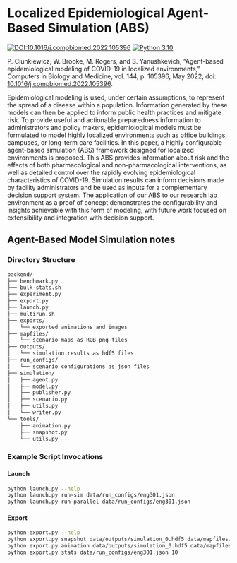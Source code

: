 # Localized Epidemiological Agent-Based Simulation (ABS)

[![DOI:10.1016/j.compbiomed.2022.105396](http://img.shields.io/badge/DOI-10.1016/j.compbiomed.2022.105396-027397.svg)](https://doi.org/10.1016/j.compbiomed.2022.105396)
[![Python 3.10](https://img.shields.io/badge/python-3.10-blue.svg)](https://www.python.org/downloads/release/python-3100/)

P. Ciunkiewicz, W. Brooke, M. Rogers, and S. Yanushkevich, “Agent-based epidemiological modeling of COVID-19 in localized environments,” Computers in Biology and Medicine, vol. 144, p. 105396, May 2022, doi: [10.1016/j.compbiomed.2022.105396](https://doi.org/10.1016/j.compbiomed.2022.105396).

Epidemiological modeling is used, under certain assumptions, to represent the spread of a disease within a population. Information generated by these models can then be applied to inform public health practices and mitigate risk. To provide useful and actionable preparedness information to administrators and policy makers, epidemiological models must be formulated to model highly localized environments such as office buildings, campuses, or long-term care facilities. In this paper, a highly configurable agent-based simulation (ABS) framework designed for localized environments is proposed. This ABS provides information about risk and the effects of both pharmacological and non-pharmacological interventions, as well as detailed control over the rapidly evolving epidemiological characteristics of COVID-19. Simulation results can inform decisions made by facility administrators and be used as inputs for a complementary decision support system. The application of our ABS to our research lab environment as a proof of concept demonstrates the configurability and insights achievable with this form of modeling, with future work focused on extensibility and integration with decision support.

## Agent-Based Model Simulation notes

### Directory Structure

```bash
backend/
├── benchmark.py
├── bulk-stats.sh
├── experiment.py
├── export.py
├── launch.py
├── multirun.sh
├── exports/
│   └── exported animations and images
├── mapfiles/
│   └── scenario maps as RGB png files
├── outputs/
│   └── simulation results as hdf5 files
├── run_configs/
│   └── scenario configurations as json files
├── simulation/
│   ├── agent.py
│   ├── model.py
│   ├── publisher.py
│   ├── scenario.py
│   ├── utils.py
│   └── writer.py
└── tools/
    ├── animation.py
    ├── snapshot.py
    └── utils.py
```

### Example Script Invocations

#### Launch

```bash
python launch.py --help
python launch.py run-sim data/run_configs/eng301.json
python launch.py run-parallel data/run_configs/eng301.json
```

#### Export

```bash
python export.py --help
python export.py snapshot data/outputs/simulation_0.hdf5 data/mapfiles/eng301.png
python export.py animation data/outputs/simulation_0.hdf5 data/mapfiles/eng301.png
python export.py stats data/run_configs/eng301.json 10
```
